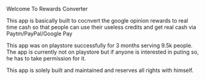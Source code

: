 Welcome To Rewards Converter

This app is basically built to cocnvert the google opinion rewards to real time cash so that people can use their useless credits and get real cash via 
Paytm/PayPal/Google Pay

This app was on playstore successfully for 3 months serving 9.5k people.
The app is currently not on playstore but if anyone is interested in puting so,
he has to take permission for it.

This app is solely built and maintained and reserves all rights with himself.

